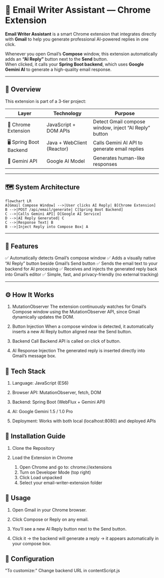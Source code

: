 # 💌 Email Writer Assistant — Chrome Extension

**Email Writer Assistant** is a smart Chrome extension that integrates directly with **Gmail** to help you generate professional AI-powered replies in one click.

Whenever you open Gmail’s **Compose** window, this extension automatically adds an **“AI Reply”** button next to the **Send** button.  
When clicked, it calls your **Spring Boot backend**, which uses **Google Gemini AI** to generate a high-quality email response.

---

## 🧠 Overview

This extension is part of a 3-tier project:

| Layer | Technology | Purpose |
|-------|-------------|----------|
| 🧩 Chrome Extension | JavaScript + DOM APIs | Detect Gmail compose window, inject “AI Reply” button |
| 🖥️ Spring Boot Backend | Java + WebClient (Reactor) | Calls Gemini AI API to generate email replies |
| 🤖 Gemini API | Google AI Model | Generates human-like responses |

---

## 🗺️ System Architecture

```mermaid
flowchart LR
A[Gmail Compose Window] -->|User clicks AI Reply| B[Chrome Extension]
B -->|POST /api/email/generate| C[Spring Boot Backend]
C -->|Calls Gemini API| D[Google AI Service]
D -->|AI Reply Generated| C
C -->|Response Text| B
B -->|Inject Reply into Compose Box| A

```
---

## 🚀 Features
✅ Automatically detects Gmail’s compose window
✅ Adds a visually native “AI Reply” button beside Gmail’s Send button
✅ Sends the email text to your backend for AI processing
✅ Receives and injects the generated reply back into Gmail’s editor
✅ Simple, fast, and privacy-friendly (no external tracking)

---

## ⚙️ How It Works

1. MutationObserver
The extension continuously watches for Gmail’s Compose window using the MutationObserver API, since Gmail dynamically updates the DOM.

2. Button Injection
When a compose window is detected, it automatically inserts a new AI Reply button aligned near the Send button.

3. Backend Call
Backend API is called on click of button.

4. AI Response Injection
The generated reply is inserted directly into Gmail’s message box.


## 🧱 Tech Stack

1. Language: JavaScript (ES6)

2. Browser API: MutationObserver, fetch, DOM

3. Backend: Spring Boot (WebFlux + Gemini API)

4. AI: Google Gemini 1.5 / 1.0 Pro

5. Deployment: Works with both local (localhost:8080) and deployed APIs

## 🧭 Installation Guide

1. Clone the Repository
2. Load the Extension in Chrome

    1. Open Chrome and go to: chrome://extensions
    2. Turn on Developer Mode (top right)
    3. Click Load unpacked
    4. Select your email-writer-extension folder

## 🧪 Usage

  1. Open Gmail in your Chrome browser.

  2. Click Compose or Reply on any email.

  3. You’ll see a new AI Reply button next to the Send button.

  4. Click it → the backend will generate a reply → it appears automatically in your compose box.

## 🧰 Configuration
  "To customize:" 
  Change backend URL in contentScript.js


















